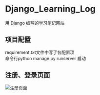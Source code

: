# Django_Learning_Log
用 Django 编写的学习笔记网站<br>
## 项目配置
requirement.txt文件中写了各配置项<br>
命令行python manage.py runserver 启动
## 注册、登录页面
![注册页面](image/.png)

